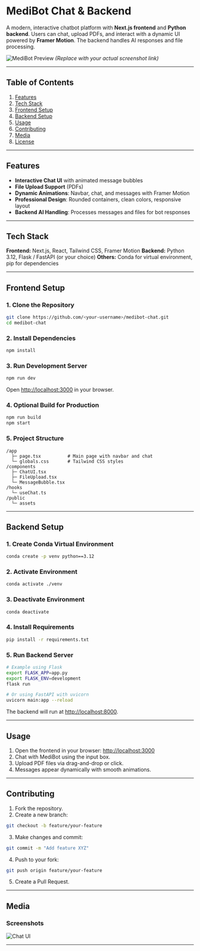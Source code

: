 # MediBot Chat & Backend

A modern, interactive chatbot platform with **Next.js frontend** and **Python backend**.
Users can chat, upload PDFs, and interact with a dynamic UI powered by **Framer Motion**. The backend handles AI responses and file processing.

![MediBot Preview](https://link-to-your-image.com/screenshot.png)
*(Replace with your actual screenshot link)*

---

## Table of Contents

1. [Features](#features)
2. [Tech Stack](#tech-stack)
3. [Frontend Setup](#frontend-setup)
4. [Backend Setup](#backend-setup)
5. [Usage](#usage)
6. [Contributing](#contributing)
7. [Media](#media)
8. [License](#license)

---

## Features

* **Interactive Chat UI** with animated message bubbles
* **File Upload Support** (PDFs)
* **Dynamic Animations**: Navbar, chat, and messages with Framer Motion
* **Professional Design**: Rounded containers, clean colors, responsive layout
* **Backend AI Handling**: Processes messages and files for bot responses

---

## Tech Stack

**Frontend:** Next.js, React, Tailwind CSS, Framer Motion
**Backend:** Python 3.12, Flask / FastAPI (or your choice)
**Others:** Conda for virtual environment, pip for dependencies

---

## Frontend Setup

### 1. Clone the Repository

```bash
git clone https://github.com/<your-username>/medibot-chat.git
cd medibot-chat
```

### 2. Install Dependencies

```bash
npm install
```

### 3. Run Development Server

```bash
npm run dev
```

Open [http://localhost:3000](http://localhost:3000) in your browser.

### 4. Optional Build for Production

```bash
npm run build
npm start
```

### 5. Project Structure

```
/app
  ├─ page.tsx          # Main page with navbar and chat
  └─ globals.css       # Tailwind CSS styles
/components
  ├─ ChatUI.tsx
  ├─ FileUpload.tsx
  └─ MessageBubble.tsx
/hooks
  └─ useChat.ts
/public
  └─ assets
```

---

## Backend Setup

### 1. Create Conda Virtual Environment

```bash
conda create -p venv python==3.12
```

### 2. Activate Environment

```bash
conda activate ./venv
```

### 3. Deactivate Environment

```bash
conda deactivate
```

### 4. Install Requirements

```bash
pip install -r requirements.txt
```

### 5. Run Backend Server

```bash
# Example using Flask
export FLASK_APP=app.py
export FLASK_ENV=development
flask run

# Or using FastAPI with uvicorn
uvicorn main:app --reload
```

The backend will run at [http://localhost:8000](http://localhost:8000).

---

## Usage

1. Open the frontend in your browser: [http://localhost:3000](http://localhost:3000)
2. Chat with MediBot using the input box.
3. Upload PDF files via drag-and-drop or click.
4. Messages appear dynamically with smooth animations.

---

## Contributing

1. Fork the repository.
2. Create a new branch:

```bash
git checkout -b feature/your-feature
```

3. Make changes and commit:

```bash
git commit -m "Add feature XYZ"
```

4. Push to your fork:

```bash
git push origin feature/your-feature
```

5. Create a Pull Request.

---

## Media

### Screenshots

![Chat UI](https://drive.google.com/uc?id=1M24POZbdxPdGFEwHSQEf_Nf4ipbbYW-Y)


---

